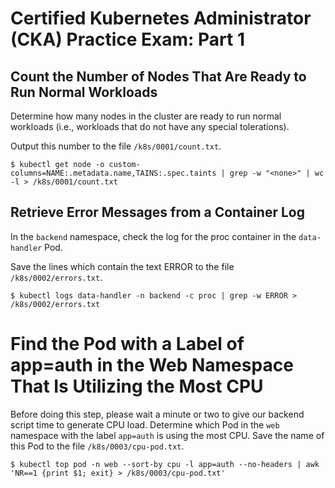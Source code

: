 # Certified Kubernetes Administrator (CKA) Practice Exam: Part 1

## Count the Number of Nodes That Are Ready to Run Normal Workloads

Determine how many nodes in the cluster are ready to run normal workloads (i.e., workloads that do not have any special tolerations).

Output this number to the file `/k8s/0001/count.txt`.

```console
$ kubectl get node -o custom-columns=NAME:.metadata.name,TAINS:.spec.taints | grep -w "<none>" | wc -l > /k8s/0001/count.txt
```

## Retrieve Error Messages from a Container Log

In the `backend` namespace, check the log for the proc container in the `data-handler` Pod.

Save the lines which contain the text ERROR to the file `/k8s/0002/errors.txt`.

```console
$ kubectl logs data-handler -n backend -c proc | grep -w ERROR > /k8s/0002/errors.txt
```

# Find the Pod with a Label of app=auth in the Web Namespace That Is Utilizing the Most CPU

Before doing this step, please wait a minute or two to give our backend script time to generate CPU load.
Determine which Pod in the `web` namespace with the label `app=auth` is using the most CPU.
Save the name of this Pod to the file `/k8s/0003/cpu-pod.txt`.

```console
$ kubectl top pod -n web --sort-by cpu -l app=auth --no-headers | awk 'NR==1 {print $1; exit} > /k8s/0003/cpu-pod.txt'
```